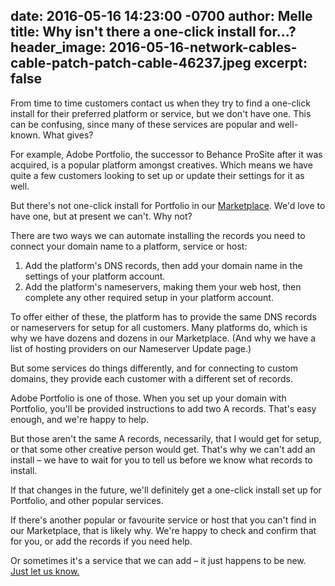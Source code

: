 date: 2016-05-16 14:23:00 -0700
author: Melle
title: Why isn't there a one-click install for...?
header_image: 2016-05-16-network-cables-cable-patch-patch-cable-46237.jpeg
excerpt: false
----

From time to time customers contact us when they try to find a one-click install for their preferred platform or service, but we don't have one. This can be confusing, since many of these services are popular and well-known. What gives?

For example, Adobe Portfolio, the successor to Behance ProSite after it was acquired, is a popular platform amongst creatives. Which means we have quite a few customers looking to set up or update their settings for it as well.

But there's not one-click install for Portfolio in our [Marketplace](https://iwantmyname.com/dashboard/apps/featured). We'd love to have one, but at present we can't. Why not?

There are two ways we can automate installing the records you need to connect your domain name to a platform, service or host:

1. Add the platform's DNS records, then add your domain name in the settings of your platform account.
2. Add the platform's nameservers, making them your web host, then complete any other required setup in your platform account.

To offer either of these, the platform has to provide the same DNS records or nameservers for setup for all customers. Many platforms do, which is why we have dozens and dozens in our Marketplace. (And why we have a list of hosting providers on our Nameserver Update page.)

But some services do things differently, and for connecting to custom domains, they provide each customer with a different set of records. 

Adobe Portfolio is one of those. When you set up your domain with Portfolio, you'll be provided instructions to add two A records. That's easy enough, and we're happy to help. 

But those aren't the same A records, necessarily, that I would get for setup, or that some other creative person would get. That's why we can't add an install – we have to wait for you to tell us before we know what records to install.

If that changes in the future, we'll definitely get a one-click install set up for Portfolio, and other popular services.

If there's another popular or favourite service or host that you can't find in our Marketplace, that is likely why. We're happy to check and confirm that for you, or add the records if you need help. 

Or sometimes it's a service that we can add – it just happens to be new. [Just let us know.](https://iwantmyname.com/support)
